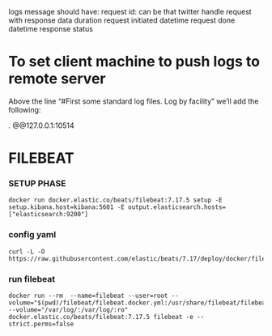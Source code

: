 logs message should have:
request id: can be that twitter handle
request with response data duration
request initiated datetime
request done datetime
response status

# To set client machine to push logs to remote server

Above the line “#First some standard log files. Log by facility” we’ll add the following:

*.*                         @@127.0.0.1:10514

# FILEBEAT
### SETUP PHASE

	docker run docker.elastic.co/beats/filebeat:7.17.5 setup -E setup.kibana.host=kibana:5601 -E output.elasticsearch.hosts=["elasticsearch:9200"]

### config yaml

	curl -L -O https://raw.githubusercontent.com/elastic/beats/7.17/deploy/docker/filebeat.docker.yml

### run filebeat

	docker run --rm  --name=filebeat --user=root --volume="$(pwd)/filebeat/filebeat.docker.yml:/usr/share/filebeat/filebeat.yml:ro" --volume="/var/log/:/var/log/:ro" docker.elastic.co/beats/filebeat:7.17.5 filebeat -e --strict.perms=false